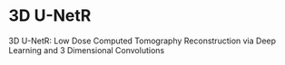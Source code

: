 # 3D U-NetR
3D U-NetR: Low Dose Computed Tomography Reconstruction via Deep Learning and 3 Dimensional Convolutions
